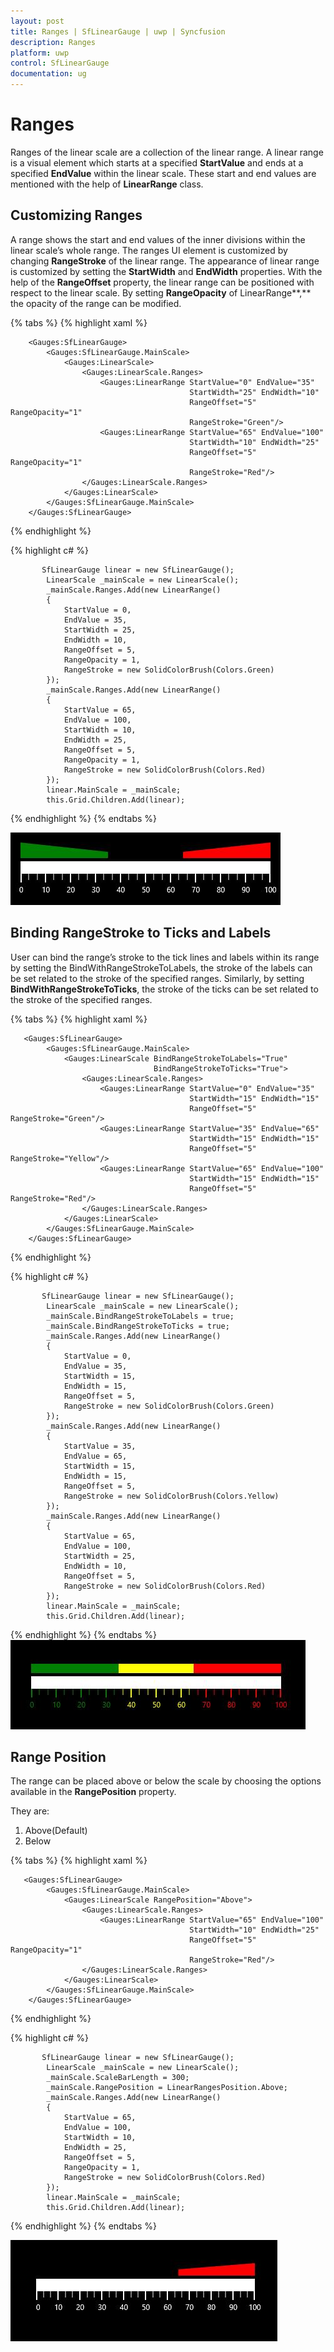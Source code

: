 ```yaml
---
layout: post
title: Ranges | SfLinearGauge | uwp | Syncfusion
description: Ranges 
platform: uwp
control: SfLinearGauge
documentation: ug
---
```


# Ranges

Ranges of the linear scale are a collection of the linear range. A linear range is a visual element which starts at a specified **StartValue** and ends at a specified **EndValue** within the linear scale. These start and end values are mentioned with the help of **LinearRange** class. 

## Customizing Ranges

A range shows the start and end values of the inner divisions within the linear scale’s whole range. The ranges UI element is customized by changing **RangeStroke** of the linear range. The appearance of linear range is customized by setting the **StartWidth** and **EndWidth** properties. With the help of the **RangeOffset** property, the linear range can be positioned with respect to the linear scale. By setting **RangeOpacity** of LinearRange**,** the opacity of the range can be modified.

{% tabs %}
{% highlight xaml %}

        <Gauges:SfLinearGauge>
            <Gauges:SfLinearGauge.MainScale>
                <Gauges:LinearScale>
                    <Gauges:LinearScale.Ranges>
                        <Gauges:LinearRange StartValue="0" EndValue="35" 
                                            StartWidth="25" EndWidth="10" 
                                            RangeOffset="5" RangeOpacity="1"
                                            RangeStroke="Green"/>
                        <Gauges:LinearRange StartValue="65" EndValue="100" 
                                            StartWidth="10" EndWidth="25" 
                                            RangeOffset="5" RangeOpacity="1"
                                            RangeStroke="Red"/>
                    </Gauges:LinearScale.Ranges>
                </Gauges:LinearScale>
            </Gauges:SfLinearGauge.MainScale>
        </Gauges:SfLinearGauge>

{% endhighlight %}

{% highlight c# %}

           SfLinearGauge linear = new SfLinearGauge();
            LinearScale _mainScale = new LinearScale();
            _mainScale.Ranges.Add(new LinearRange()
            {
                StartValue = 0,
                EndValue = 35,
                StartWidth = 25,
                EndWidth = 10,
                RangeOffset = 5,
                RangeOpacity = 1,
                RangeStroke = new SolidColorBrush(Colors.Green)
            });
            _mainScale.Ranges.Add(new LinearRange()
            {
                StartValue = 65,
                EndValue = 100,
                StartWidth = 10,
                EndWidth = 25,
                RangeOffset = 5,
                RangeOpacity = 1,
                RangeStroke = new SolidColorBrush(Colors.Red)
            });
            linear.MainScale = _mainScale;
            this.Grid.Children.Add(linear);
            
{% endhighlight %}
{% endtabs %}

![](Ranges_images/Ranges_img1.jpeg)

## Binding RangeStroke to Ticks and Labels

User can bind the range’s stroke to the tick lines and labels within its range by setting the BindWithRangeStrokeToLabels, the stroke of the labels can be set related to the stroke of the specified ranges. Similarly, by setting **BindWithRangeStrokeToTicks**, the stroke of the ticks can be set related to the stroke of the specified ranges.

{% tabs %}
{% highlight xaml %}

       <Gauges:SfLinearGauge>
            <Gauges:SfLinearGauge.MainScale>
                <Gauges:LinearScale BindRangeStrokeToLabels="True"
                                    BindRangeStrokeToTicks="True">
                    <Gauges:LinearScale.Ranges>
                        <Gauges:LinearRange StartValue="0" EndValue="35" 
                                            StartWidth="15" EndWidth="15" 
                                            RangeOffset="5" RangeStroke="Green"/>
                        <Gauges:LinearRange StartValue="35" EndValue="65" 
                                            StartWidth="15" EndWidth="15" 
                                            RangeOffset="5" RangeStroke="Yellow"/>
                        <Gauges:LinearRange StartValue="65" EndValue="100" 
                                            StartWidth="15" EndWidth="15" 
                                            RangeOffset="5" RangeStroke="Red"/>
                    </Gauges:LinearScale.Ranges>
                </Gauges:LinearScale>
            </Gauges:SfLinearGauge.MainScale>
        </Gauges:SfLinearGauge>


{% endhighlight %}

{% highlight c# %}

           SfLinearGauge linear = new SfLinearGauge();
            LinearScale _mainScale = new LinearScale();
            _mainScale.BindRangeStrokeToLabels = true;
            _mainScale.BindRangeStrokeToTicks = true;
            _mainScale.Ranges.Add(new LinearRange()
            {
                StartValue = 0,
                EndValue = 35,
                StartWidth = 15,
                EndWidth = 15,
                RangeOffset = 5,
                RangeStroke = new SolidColorBrush(Colors.Green)
            });
            _mainScale.Ranges.Add(new LinearRange()
            {
                StartValue = 35,
                EndValue = 65,
                StartWidth = 15,
                EndWidth = 15,
                RangeOffset = 5,
                RangeStroke = new SolidColorBrush(Colors.Yellow)
            });
            _mainScale.Ranges.Add(new LinearRange()
            {
                StartValue = 65,
                EndValue = 100,
                StartWidth = 25,
                EndWidth = 10,
                RangeOffset = 5,
                RangeStroke = new SolidColorBrush(Colors.Red)
            });
            linear.MainScale = _mainScale;
            this.Grid.Children.Add(linear);
            
{% endhighlight %}
{% endtabs %}
![](Ranges_images/Ranges_img2.jpeg)

## Range Position

The range can be placed above or below the scale by choosing the options available in the **RangePosition** property.

They are:

1. Above(Default)
2. Below

{% tabs %}
{% highlight xaml %}

       <Gauges:SfLinearGauge>
            <Gauges:SfLinearGauge.MainScale>
                <Gauges:LinearScale RangePosition="Above">                      
                    <Gauges:LinearScale.Ranges>
                        <Gauges:LinearRange StartValue="65" EndValue="100" 
                                            StartWidth="10" EndWidth="25" 
                                            RangeOffset="5" RangeOpacity="1"
                                            RangeStroke="Red"/>
                    </Gauges:LinearScale.Ranges>
                </Gauges:LinearScale>
            </Gauges:SfLinearGauge.MainScale>
        </Gauges:SfLinearGauge>

{% endhighlight %}

{% highlight c# %}

           SfLinearGauge linear = new SfLinearGauge();
            LinearScale _mainScale = new LinearScale();
            _mainScale.ScaleBarLength = 300;
            _mainScale.RangePosition = LinearRangesPosition.Above;
            _mainScale.Ranges.Add(new LinearRange()
            {
                StartValue = 65,
                EndValue = 100,
                StartWidth = 10,
                EndWidth = 25,
                RangeOffset = 5,
                RangeOpacity = 1,
                RangeStroke = new SolidColorBrush(Colors.Red)
            });
            linear.MainScale = _mainScale;
            this.Grid.Children.Add(linear);

{% endhighlight %}
{% endtabs %}

![](Ranges_images/Ranges_img3.jpeg)

